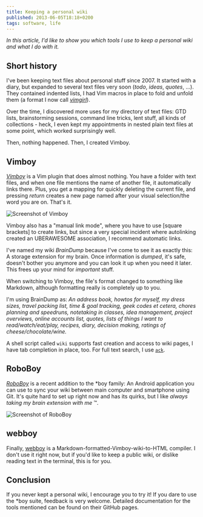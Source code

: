 ```yaml
---
title: Keeping a personal wiki
published: 2013-06-05T18:18+0200
tags: software, life
---
```


*In this article, I'd like to show you which tools I use to keep a personal wiki and what I do with it.*

## Short history

I've been keeping text files about personal stuff since 2007. It started with a diary, but expanded to several text files very soon (*todo*, *ideas*, *quotes*, ...). They contained indented lists, I had Vim macros in place to fold and unfold them (a format I now call *[vimgirl](http://github.com/blinry/vimgirl)*).

Over the time, I discovered more uses for my directory of text files: GTD lists, brainstorming sessions, command line tricks, lent stuff, all kinds of collections - heck, I even kept my appointments in nested plain text files at some point, which worked surprisingly well.

Then, nothing happened. Then, I created Vimboy.

## Vimboy

*[Vimboy](http://github.com/blinry/vimboy)* is a Vim plugin that does almost nothing. You have a folder with text files, and when one file mentions the name of another file, it automatically links there. Plus, you get a mapping for quickly deleting the current file, and pressing *return* creates a new page named after your visual selection/the word you are on. That's it.

![Screenshot of Vimboy](/files/vimboy-screenshot.png)

Vimboy also has a "manual link mode", where you have to use [square brackets] to create links, but since a very special incident where autolinking created an UBERAWESOME association, I recommend automatic links.

I've named my wiki *BrainDump* because I've come to see it as exactly this: A storage extension for my brain. Once information is *dumped*, it's safe, doesn't bother you anymore and you can look it up when you need it later. This frees up your mind for *important* stuff.

When switching to Vimboy, the file's format changed to something like Markdown, although formatting really is completely up to you.

I'm using BrainDump as: *An address book, howtos for myself, my dress sizes, travel packing list, time & goal tracking, geek codes et cetera, chores planning and speedruns, notetaking in classes, idea management, project overviews, online accounts list, quotes, lists of things I want to read/watch/eat/play, recipes, diary, decision making, ratings of cheese/chocolate/wine.*

A shell script called `wiki` supports fast creation and access to wiki pages, I have tab completion in place, too. For full text search, I use [`ack`](http://beyondgrep.com/).

## RoboBoy

*[RoboBoy](https://github.com/blinry/roboboy)* is a recent addition to the \*boy family: An Android application you can use to sync your wiki between main computer and smartphone using Git. It's quite hard to set up right now and has its quirks, but I like *always taking my brain extension with me* ™.

![Screenshot of RoboBoy](/files/roboboy-screenshot.png)

## webboy

Finally, [webboy](http://github.com/blinry/webboy) is a Markdown-formatted-Vimboy-wiki-to-HTML compiler. I don't use it right now, but if you'd like to keep a public wiki, or dislike reading text in the terminal, this is for you.

## Conclusion

If you never kept a personal wiki, I encourage you to try it! If you dare to use the \*boy suite, feedback is very welcome. Detailed documentation for the tools mentioned can be found on their GitHub pages.
